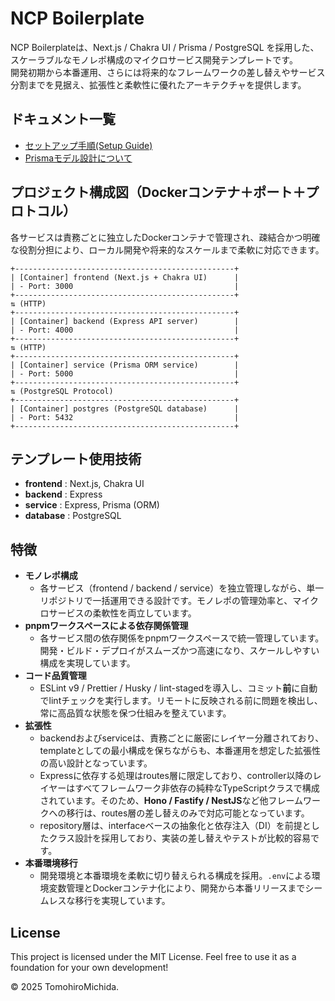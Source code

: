 # NCP Boilerplate

NCP Boilerplateは、Next.js / Chakra UI / Prisma / PostgreSQL を採用した、スケーラブルなモノレポ構成のマイクロサービス開発テンプレートです。  
開発初期から本番運用、さらには将来的なフレームワークの差し替えやサービス分割までを見据え、拡張性と柔軟性に優れたアーキテクチャを提供します。

## ドキュメント一覧

- [セットアップ手順(Setup Guide)](./docs/setup.ja.md)
- [Prismaモデル設計について](./docs/prisma.ja.md)

## プロジェクト構成図（Dockerコンテナ＋ポート＋プロトコル）

各サービスは責務ごとに独立したDockerコンテナで管理され、疎結合かつ明確な役割分担により、ローカル開発や将来的なスケールまで柔軟に対応できます。

```
+-------------------------------------------------+
| [Container] frontend (Next.js + Chakra UI)      |
| - Port: 3000                                    |
+-------------------------------------------------+
⇅ (HTTP)
+-------------------------------------------------+
| [Container] backend (Express API server)        |
| - Port: 4000                                    |
+-------------------------------------------------+
⇅ (HTTP)
+-------------------------------------------------+
| [Container] service (Prisma ORM service)        |
| - Port: 5000                                    |
+-------------------------------------------------+
⇅ (PostgreSQL Protocol)
+-------------------------------------------------+
| [Container] postgres (PostgreSQL database)      |
| - Port: 5432                                    |
+-------------------------------------------------+
```

## テンプレート使用技術

- **frontend** : Next.js, Chakra UI
- **backend** : Express
- **service** : Express, Prisma (ORM)
- **database** : PostgreSQL

## 特徴

- **モノレポ構成**
  - 各サービス（frontend / backend / service）を独立管理しながら、単一リポジトリで一括運用できる設計です。モノレポの管理効率と、マイクロサービスの柔軟性を両立しています。
- **pnpmワークスペースによる依存関係管理**
  - 各サービス間の依存関係をpnpmワークスペースで統一管理しています。開発・ビルド・デプロイがスムーズかつ高速になり、スケールしやすい構成を実現しています。
- **コード品質管理**
  - ESLint v9 / Prettier / Husky / lint-stagedを導入し、コミット**前**に自動でlintチェックを実行します。リモートに反映される前に問題を検出し、常に高品質な状態を保つ仕組みを整えています。
- **拡張性**
  - backendおよびserviceは、責務ごとに厳密にレイヤー分離されており、templateとしての最小構成を保ちながらも、本番運用を想定した拡張性の高い設計となっています。
  - Expressに依存する処理はroutes層に限定しており、controller以降のレイヤーはすべてフレームワーク非依存の純粋なTypeScriptクラスで構成されています。そのため、**Hono / Fastify / NestJS**など他フレームワークへの移行は、routes層の差し替えのみで対応可能となっています。
  - repository層は、interfaceベースの抽象化と依存注入（DI）を前提としたクラス設計を採用しており、実装の差し替えやテストが比較的容易です。
- **本番環境移行**
  - 開発環境と本番環境を柔軟に切り替えられる構成を採用。`.env`による環境変数管理とDockerコンテナ化により、開発から本番リリースまでシームレスな移行を実現しています。

## License

This project is licensed under the MIT License.
Feel free to use it as a foundation for your own development!

© 2025 TomohiroMichida.
